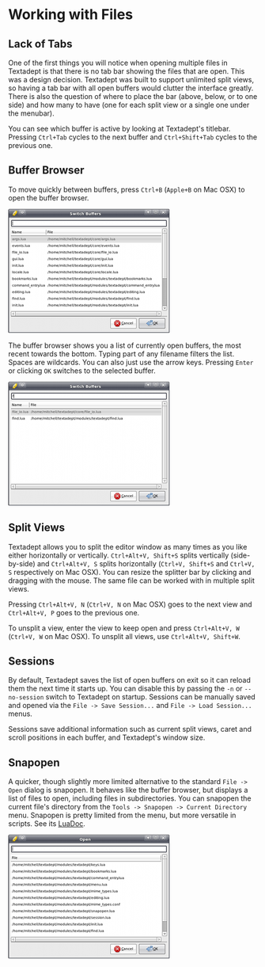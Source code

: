 # Working with Files

## Lack of Tabs

One of the first things you will notice when opening multiple files in Textadept
is that there is no tab bar showing the files that are open. This was a design
decision. Textadept was built to support unlimited split views, so having a tab
bar with all open buffers would clutter the interface greatly. There is also the
question of where to place the bar (above, below, or to one side) and how many
to have (one for each split view or a single one under the menubar).

You can see which buffer is active by looking at Textadept's titlebar. Pressing
`Ctrl+Tab` cycles to the next buffer and `Ctrl+Shift+Tab` cycles to the previous
one.

## Buffer Browser

To move quickly between buffers, press `Ctrl+B` (`Apple+B` on Mac OSX) to open
the buffer browser.

![Buffer Browser](images/bufferbrowser.png)

The buffer browser shows you a list of currently open buffers, the most recent
towards the bottom. Typing part of any filename filters the list. Spaces are
wildcards. You can also just use the arrow keys. Pressing `Enter` or clicking
`OK` switches to the selected buffer.

![Buffer Browser Filtered](images/bufferbrowserfiltered.png)

## Split Views

Textadept allows you to split the editor window as many times as you like either
horizontally or vertically. `Ctrl+Alt+V, Shift+S` splits vertically
(side-by-side) and `Ctrl+Alt+V, S` splits horizontally (`Ctrl+V, Shift+S` and
`Ctrl+V, S` respectively on Mac OSX). You can resize the splitter bar by
clicking and dragging with the mouse. The same file can be worked with in
multiple split views.

Pressing `Ctrl+Alt+V, N` (`Ctrl+V, N` on Mac OSX) goes to the next view and
`Ctrl+Alt+V, P` goes to the previous one.

To unsplit a view, enter the view to keep open and press `Ctrl+Alt+V, W`
(`Ctrl+V, W` on Mac OSX). To unsplit all views, use `Ctrl+Alt+V, Shift+W`.

## Sessions

By default, Textadept saves the list of open buffers on exit so it can reload
them the next time it starts up. You can disable this by passing the `-n` or
`--no-session` switch to Textadept on startup. Sessions can be manually saved
and opened via the `File -> Save Session...` and `File -> Load Session...`
menus.

Sessions save additional information such as current split views, caret and
scroll positions in each buffer, and Textadept's window size.

## Snapopen

A quicker, though slightly more limited alternative to the standard
`File -> Open` dialog is snapopen. It behaves like the buffer browser, but
displays a list of files to open, including files in subdirectories. You can
snapopen the current file's directory from the `Tools -> Snapopen -> Current
Directory` menu. Snapopen is pretty limited from the menu, but more versatile
in scripts. See its [LuaDoc](../modules/_m.textadept.snapopen.html).

![Snapopen](images/snapopen.png)
